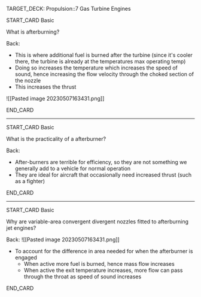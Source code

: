 TARGET_DECK: Propulsion::7 Gas Turbine Engines



START_CARD
Basic

What is afterburning? 

Back: 
- This is where additional fuel is burned after the turbine (since it's cooler there, the turbine is already at the temperatures max operating temp)
- Doing so increases the temperature which increases the speed of sound, hence increasing the flow velocity through the choked section of the nozzle
- This increases the thrust

![[Pasted image 20230507163431.png]]

END_CARD


--------

START_CARD
Basic

What is the practicality of a afterburner?

Back: 
- After-burners are terrible for efficiency, so they are not something we generally add to a vehicle for normal operation
- They are ideal for aircraft that occasionally need increased thrust (such as a fighter)

END_CARD



--------

START_CARD
Basic

Why are variable-area convergent divergent nozzles fitted to afterburning jet engines?

Back: 
![[Pasted image 20230507163431.png]]
- To account for the difference in area needed for when the afterburner is engaged
	- When active more fuel is burned, hence mass flow increases
	- When active the exit temperature increases, more flow can pass through the throat as speed of sound increases



END_CARD




